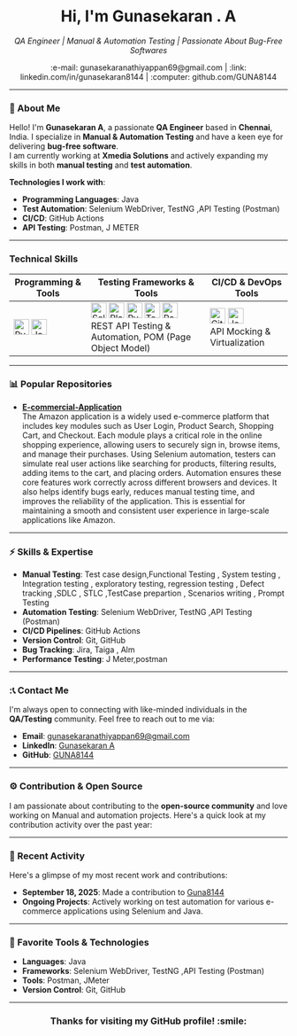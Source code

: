 <h1 align="center">Hi, I'm Gunasekaran . A </h1>
<p align="center">
  <em>QA Engineer | Manual & Automation Testing  | Passionate About Bug-Free Softwares</em>
</p>

<p align="center">
  <a href="mailto:your-email@example.com" style="text-decoration:none;">:e-mail: gunasekaranathiyappan69@gmail.com</a> |
  <a href="https://linkedin.com/in/gunasekaran8144" target="_blank" style="text-decoration:none;">:link: linkedin.com/in/gunasekaran8144</a> |
  <a href="https://github.com/GUNA8144" target="_blank" style="text-decoration:none;">:computer: github.com/GUNA8144</a>
</p>

---

### :bust_in_silhouette: About Me

Hello! I'm **Gunasekaran A**, a passionate **QA Engineer** based in **Chennai**, India. I specialize in **Manual & Automation Testing** and have a keen eye for delivering **bug-free software**.  
I am currently working at **Xmedia Solutions** and actively expanding my skills in both **manual testing** and **test automation**.

**Technologies I work with**:
- **Programming Languages**: Java
- **Test Automation**: Selenium WebDriver, TestNG ,API Testing (Postman)
- **CI/CD**:  GitHub Actions
- **API Testing**: Postman, J METER

---

### Technical Skills

| Programming & Tools | Testing Frameworks & Tools | CI/CD & DevOps Tools |
|---------------------|----------------------------|----------------------|
| <img src="https://img.shields.io/badge/Python-3776AB?style=for-the-badge&logo=python&logoColor=white" alt="Python" height="28"/> <img src="https://img.shields.io/badge/Java-007396?style=for-the-badge&logo=java&logoColor=white" alt="Java" height="28"/> | <img src="https://img.shields.io/badge/Selenium-43B02A?style=for-the-badge&logo=selenium&logoColor=white" alt="Selenium" height="28"/> <img src="https://img.shields.io/badge/Playwright-000000?style=for-the-badge&logo=playwright&logoColor=white" alt="Playwright" height="28"/> <img src="https://img.shields.io/badge/Pytest-1A8CED?style=for-the-badge&logo=pytest&logoColor=white" alt="Pytest" height="28"/> <img src="https://img.shields.io/badge/TestNG-1ABC9C?style=for-the-badge&logo=testng&logoColor=white" alt="TestNG" height="28"/> <img src="https://img.shields.io/badge/Postman-F87000?style=for-the-badge&logo=postman&logoColor=white" alt="Postman" height="28"/> <br/>REST API Testing & Automation, POM (Page Object Model) | <img src="https://img.shields.io/badge/GitHub_Actions-2088FF?style=for-the-badge&logo=githubactions&logoColor=white" alt="GitHub Actions" height="28"/> <img src="https://img.shields.io/badge/Jenkins-D24939?style=for-the-badge&logo=jenkins&logoColor=white" alt="Jenkins" height="28"/> <br/>API Mocking & Virtualization |

---

### :bar_chart: Popular Repositories

- **[E-commercial-Application](https://github.com/GUNA8144/Amazon-Ecommerce-Automation-Scripts)**  
 The Amazon application is a widely used e-commerce platform that includes key modules such as User Login, Product Search, Shopping Cart, and Checkout.
Each module plays a critical role in the online shopping experience, allowing users to securely sign in, browse items, and manage their purchases.
Using Selenium automation, testers can simulate real user actions like searching for products, filtering results, adding items to the cart, and placing orders.
Automation ensures these core features work correctly across different browsers and devices.
It also helps identify bugs early, reduces manual testing time, and improves the reliability of the application.
This is essential for maintaining a smooth and consistent user experience in large-scale applications like Amazon.

---

### :zap: Skills & Expertise

- **Manual Testing**: Test case design,Functional Testing , System testing , Integration testing , exploratory testing, regression testing , Defect tracking ,SDLC , STLC ,TestCase prepartion , Scenarios writing , Prompt Testing
- **Automation Testing**: Selenium WebDriver, TestNG ,API Testing (Postman)
- **CI/CD Pipelines**:  GitHub Actions
- **Version Control**: Git, GitHub
- **Bug Tracking**: Jira, Taiga , Alm
- **Performance Testing**: J Meter,postman

---

### :📞 Contact Me

I'm always open to connecting with like-minded individuals in the **QA/Testing** community. Feel free to reach out to me via:

- **Email**: [gunasekaranathiyappan69@gmail.com](mailto:gunasekaranathiyappan69@gmail.com)
- **LinkedIn**: [Gunasekaran A](https://linkedin.com/in/gunasekaran8144)
- **GitHub**: [GUNA8144](https://github.com/GUNA8144)

---

### :gear: Contribution & Open Source

I am passionate about contributing to the **open-source community** and love working on Manual and  automation projects. Here's a quick look at my contribution activity over the past year:

---

### :scroll: Recent Activity

Here's a glimpse of my most recent work and contributions:

- **September 18, 2025**: Made a contribution to [Guna8144](https://github.com/GUNA8144/Guna8144)
- **Ongoing Projects**: Actively working on test automation for various e-commerce applications using Selenium and Java.

---

### :bookmark_tabs: Favorite Tools & Technologies

- **Languages**: Java
- **Frameworks**: Selenium WebDriver, TestNG ,API Testing (Postman) 
- **Tools**: Postman, JMeter 
- **Version Control**: Git, GitHub

---

<h3 align="center">Thanks for visiting my GitHub profile! :smile:</h3>
